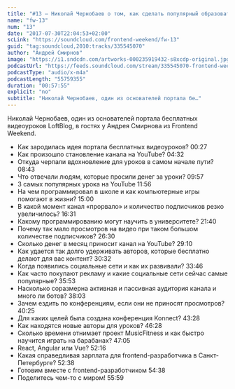 ```yaml
---
title: "#13 – Николай Чернобаев о том, как сделать популярный образовательный проект на YouTube"
name: "fw-13"
num: "13"
date: "2017-07-30T22:04:53+02:00"
scLink: "https://soundcloud.com/frontend-weekend/fw-13"
guid: "tag:soundcloud,2010:tracks/335545070"
author: "Андрей Смирнов"
image: "https://i1.sndcdn.com/artworks-000235919432-s8xcdp-original.jpg"
podcastUrl: "https://feeds.soundcloud.com/stream/335545070-frontend-weekend-fw-13.m4a"
podcastType: "audio/x-m4a"
podcastLength: "55759355"
duration: "00:57:55"
explicit: "no"
subtitle: "Николай Чернобаев, один из основателей портала бе…"
---
```

Николай Чернобаев, один из основателей портала бесплатных видеоуроков LoftBlog, в гостях у Андрея Смирнова из Frontend Weekend.

- Как зародилась идея портала бесплатных видеоуроков? 00:27
- Как произошло становление канала на YouTube? 04:32
- Откуда черпали вдохновление для уроков в самом начале пути? 08:43
- Что отвечали людям, которые просили денег за уроки? 09:57
- 3 самых популярных урока на YouTube 11:56
- На чем программировал в школе и как компьютерные игры помогают в жизни? 15:00
- В какой момент канал «прорвало» и количество подписчиков резко увеличилось? 16:31
- Какому программированию могут научить в университете? 21:40
- Почему так мало просмотров на видео при таком большом количестве подписчиков? 26:30
- Сколько денег в месяц приносит канал на YouTube? 29:10
- Как удается так долго удерживать авторов, которые бесплатно делают для вас контент? 30:32
- Когда появились социальные сети и как их развивали? 33:46
- Как часто покупают рекламу и какие социальные сети сейчас самые популярные? 35:53
- Насколько соразмерна активная и пассивная аудитория канала и много ли ботов? 38:03
- Зачем ездить по конференциям, если они не приносят просмотров? 40:25
- Для каких целей была создана конференция Konnect? 43:28
- Как находятся новые авторы для уроков? 46:28
- Сколько времени отнимает проект MusicFitness и как быстро научится играть на барабанах? 47:05
- React, Angular или Vue? 52:16
- Какая справедливая зарплата для frontend-разработчика в Санкт-Петербурге? 52:38
- Готовим вместе с frontend-разработчиком 54:38
- Поделитесь чем-то с миром! 55:59